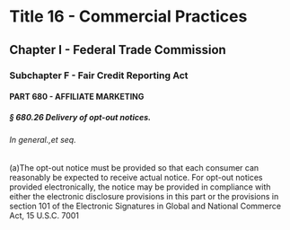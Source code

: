 
# Title 16 - Commercial Practices
## Chapter I - Federal Trade Commission
### Subchapter F - Fair Credit Reporting Act
#### PART 680 - AFFILIATE MARKETING
##### § 680.26 Delivery of opt-out notices.
###### In general.,et seq.

(a)The opt-out notice must be provided so that each consumer can reasonably be expected to receive actual notice. For opt-out notices provided electronically, the notice may be provided in compliance with either the electronic disclosure provisions in this part or the provisions in section 101 of the Electronic Signatures in Global and National Commerce Act, 15 U.S.C. 7001
